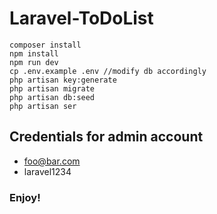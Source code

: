 # Laravel-ToDoList

```
composer install
npm install
npm run dev
cp .env.example .env //modify db accordingly
php artisan key:generate
php artisan migrate
php artisan db:seed
php artisan ser
```

## Credentials for admin account
* foo@bar.com
* laravel1234

### Enjoy!

